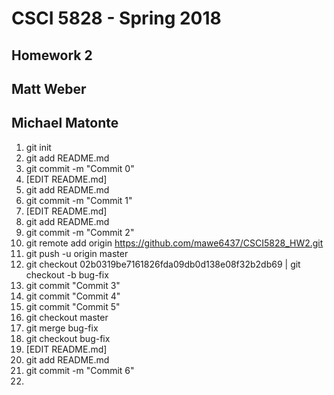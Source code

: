 # CSCI 5828 - Spring 2018
## Homework 2
## Matt Weber
## Michael Matonte

1. git init <br>
2. git add README.md <br>
3. git commit -m "Commit 0" <br>
4. [EDIT README.md]<br>
5. git add README.md<br>
6. git commit -m "Commit 1"<br>
7. [EDIT README.md]<br>
8. git add README.md<br>
9. git commit -m "Commit 2"<br>
10. git remote add origin https://github.com/mawe6437/CSCI5828_HW2.git <br>
11. git push -u origin master <br>
12. git checkout  02b0319be7161826fda09db0d138e08f32b2db69 | git checkout -b bug-fix <br>
13. git commit "Commit 3"<br>
14. git commit "Commit 4"<br>
15. git commit "Commit 5" <br>
16. git checkout master
17. git merge bug-fix
18. git checkout bug-fix
19. [EDIT README.md]
20. git add README.md
21. git commit -m "Commit 6"
22. 
